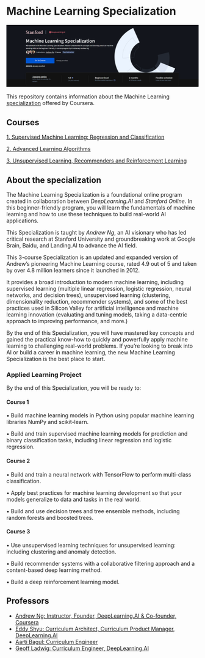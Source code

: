 # Machine Learning Specialization

[![Specialization image](./title_head_new.png)](https://www.coursera.org/specializations/machine-learning-introduction)

This repository contains information about the Machine Learning [specialization](https://www.coursera.org/specializations/machine-learning-introduction) offered by Coursera.

## Courses

[1. Supervised Machine Learning: Regression and Classification](./course_1-sup-ML-reg-classif/)

[2. Advanced Learning Algorithms](./course_2-advanced-learning-algorithms/)

[3. Unsupervised Learning, Recommenders and Reinforcement Learning](./course_3-unsupervised-learning/)

## About the specialization

The Machine Learning Specialization is a foundational online program created in collaboration between *DeepLearning.AI* and *Stanford Online*. 
In this beginner-friendly program, you will learn the fundamentals of machine learning and how to use these techniques to build real-world AI applications. 

This Specialization is taught by *Andrew Ng*, an AI visionary who has led critical research at Stanford University and groundbreaking work at Google Brain, Baidu, and Landing.AI to advance the AI field.

This 3-course Specialization is an updated and expanded version of Andrew’s pioneering Machine Learning course, rated 4.9 out of 5 and taken by over 4.8 million learners since it launched in 2012. 

It provides a broad introduction to modern machine learning, including supervised learning (multiple linear regression, logistic regression, neural networks, and decision trees), unsupervised learning (clustering, dimensionality reduction, recommender systems), and some of the best practices used in Silicon Valley for artificial intelligence and machine learning innovation (evaluating and tuning models, taking a data-centric approach to improving performance, and more.)

By the end of this Specialization, you will have mastered key concepts and gained the practical know-how to quickly and powerfully apply machine learning to challenging real-world problems. If you’re looking to break into AI or build a career in machine learning, the new Machine Learning Specialization is the best place to start.

### Applied Learning Project

By the end of this Specialization, you will be ready to:

#### Course 1

• Build machine learning models in Python using popular machine learning libraries NumPy and scikit-learn.

• Build and train supervised machine learning models for prediction and binary classification tasks, including linear regression and logistic regression.

#### Course 2

• Build and train a neural network with TensorFlow to perform multi-class classification.

• Apply best practices for machine learning development so that your models generalize to data and tasks in the real world.

• Build and use decision trees and tree ensemble methods, including random forests and boosted trees.

#### Course 3

• Use unsupervised learning techniques for unsupervised learning: including clustering and anomaly detection.

• Build recommender systems with a collaborative filtering approach and a content-based deep learning method.

• Build a deep reinforcement learning model.

## Professors

- [Andrew Ng: Instructor, Founder, DeepLearning.AI & Co-founder, Coursera](https://www.coursera.org/instructor/andrewng)
- [Eddy Shyu: Curriculum Architect, Curriculum Product Manager, DeepLearning.AI](https://www.linkedin.com/in/eddy-shyu/)
- [Aarti Bagul: Curriculum Engineer](https://www.coursera.org/instructor/~77736236)
- [Geoff Ladwig: Curriculum Engineer, DeepLearning.AI](https://www.coursera.org/instructor/geoff-ladwig)